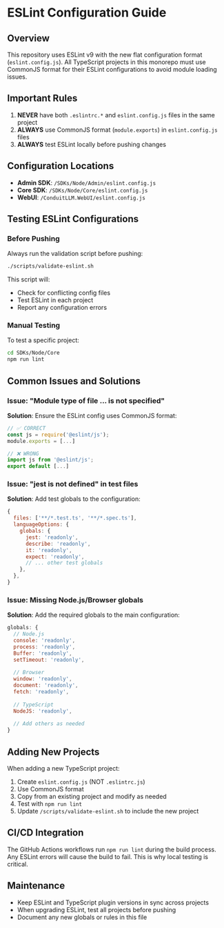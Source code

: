 # ESLint Configuration Guide

## Overview

This repository uses ESLint v9 with the new flat configuration format (`eslint.config.js`). All TypeScript projects in this monorepo must use CommonJS format for their ESLint configurations to avoid module loading issues.

## Important Rules

1. **NEVER** have both `.eslintrc.*` and `eslint.config.js` files in the same project
2. **ALWAYS** use CommonJS format (`module.exports`) in `eslint.config.js` files
3. **ALWAYS** test ESLint locally before pushing changes

## Configuration Locations

- **Admin SDK**: `/SDKs/Node/Admin/eslint.config.js`
- **Core SDK**: `/SDKs/Node/Core/eslint.config.js`
- **WebUI**: `/ConduitLLM.WebUI/eslint.config.js`

## Testing ESLint Configurations

### Before Pushing

Always run the validation script before pushing:

```bash
./scripts/validate-eslint.sh
```

This script will:
- Check for conflicting config files
- Test ESLint in each project
- Report any configuration errors

### Manual Testing

To test a specific project:

```bash
cd SDKs/Node/Core
npm run lint
```

## Common Issues and Solutions

### Issue: "Module type of file ... is not specified"

**Solution**: Ensure the ESLint config uses CommonJS format:
```javascript
// ✅ CORRECT
const js = require('@eslint/js');
module.exports = [...]

// ❌ WRONG
import js from '@eslint/js';
export default [...]
```

### Issue: "jest is not defined" in test files

**Solution**: Add test globals to the configuration:
```javascript
{
  files: ['**/*.test.ts', '**/*.spec.ts'],
  languageOptions: {
    globals: {
      jest: 'readonly',
      describe: 'readonly',
      it: 'readonly',
      expect: 'readonly',
      // ... other test globals
    },
  },
}
```

### Issue: Missing Node.js/Browser globals

**Solution**: Add the required globals to the main configuration:
```javascript
globals: {
  // Node.js
  console: 'readonly',
  process: 'readonly',
  Buffer: 'readonly',
  setTimeout: 'readonly',
  
  // Browser
  window: 'readonly',
  document: 'readonly',
  fetch: 'readonly',
  
  // TypeScript
  NodeJS: 'readonly',
  
  // Add others as needed
}
```

## Adding New Projects

When adding a new TypeScript project:

1. Create `eslint.config.js` (NOT `.eslintrc.js`)
2. Use CommonJS format
3. Copy from an existing project and modify as needed
4. Test with `npm run lint`
5. Update `/scripts/validate-eslint.sh` to include the new project

## CI/CD Integration

The GitHub Actions workflows run `npm run lint` during the build process. Any ESLint errors will cause the build to fail. This is why local testing is critical.

## Maintenance

- Keep ESLint and TypeScript plugin versions in sync across projects
- When upgrading ESLint, test all projects before pushing
- Document any new globals or rules in this file